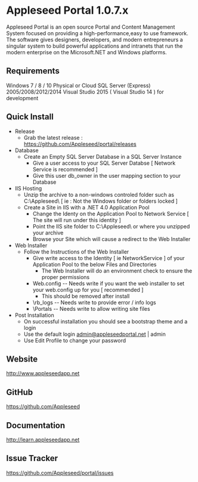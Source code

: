 # Appleseed Portal 1.0.7.x

Appleseed Portal is an open source Portal and Content Management System focused on 
providing a high-performance,easy to use framework. The software gives designers, 
developers, and modern entrepreneurs a singular system to build powerful applications 
and intranets that run the modern enterprise on the Microsoft.NET and Windows platforms.

## Requirements 

Windows 7 / 8 / 10 Physical or Cloud
SQL Server (Express) 2005/2008/2012/2014
Visual Studio 2015 ( Visual Studio 14 ) for development

## Quick Install
 * Release
   * Grab the latest release : https://github.com/Appleseed/portal/releases   
 * Database
   * Create an Empty SQL Server Database in a SQL Server Instance
     * Give a user access to your SQL Server Databse [ Network Service is recommended ]
     * Give this user db_owner in the user mapping section to your Database
 * IIS Hosting 
   * Unzip the archive to a non-windows controled folder such as C:\Appleseed\ [ ie : Not the Windows folder or folders locked ]
   * Create a Site in IIS with a .NET 4.0 Application Pool
     * Change the Identy on the Application Pool to Network Service [ The site will run under this identity ]
     * Point the IIS site folder to C:\Appleseed\  or where you unzipped your archive
     * Browse your Site which will cause a redirect to the Web Installer
 * Web Installer 
   * Follow the Instructions of the Web Installer
     * Give write access to the Identity [ ie NetworkService ] of your Application Pool to the below Files and Directories
        * The Web Installer will do an environment check to ensure the proper permissions 
     * Web.config -- Needs write if you want the web installer to set your web.config up for you [ recommended ]
        * This should be removed after install
     * \rb_logs -- Needs write to provide error / info logs
     * \Portals -- Needs write to allow writing site files 
 * Post Installation
   * On successful installation you should see a bootstrap theme and a login
   * Use the default login admin@appleseedportal.net | admin
   * Use Edit Profile to change your password
     


## Website 

http://www.appleseedapp.net

## GitHub 

https://github.com/Appleseed

## Documentation 

http://learn.appleseedapp.net

## Issue Tracker  

https://github.com/Appleseed/portal/issues

